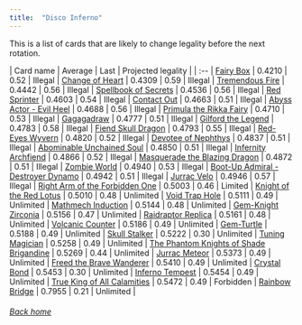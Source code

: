 ```yaml
---
title:  "Disco Inferno"
---
```


This is a list of cards that are likely to change legality before the next rotation.

| Card name | Average | Last | Projected legality |
| :-- |
[Fairy Box](https://db.ygoprodeck.com/card/?search=Fairy%20Box) | 0.4210 | 0.52 | Illegal |
[Change of Heart](https://db.ygoprodeck.com/card/?search=Change%20of%20Heart) | 0.4309 | 0.59 | Illegal |
[Tremendous Fire](https://db.ygoprodeck.com/card/?search=Tremendous%20Fire) | 0.4442 | 0.56 | Illegal |
[Spellbook of Secrets](https://db.ygoprodeck.com/card/?search=Spellbook%20of%20Secrets) | 0.4536 | 0.56 | Illegal |
[Red Sprinter](https://db.ygoprodeck.com/card/?search=Red%20Sprinter) | 0.4603 | 0.54 | Illegal |
[Contact Out](https://db.ygoprodeck.com/card/?search=Contact%20Out) | 0.4663 | 0.51 | Illegal |
[Abyss Actor - Evil Heel](https://db.ygoprodeck.com/card/?search=Abyss%20Actor%20-%20Evil%20Heel) | 0.4688 | 0.56 | Illegal |
[Primula the Rikka Fairy](https://db.ygoprodeck.com/card/?search=Primula%20the%20Rikka%20Fairy) | 0.4710 | 0.53 | Illegal |
[Gagagadraw](https://db.ygoprodeck.com/card/?search=Gagagadraw) | 0.4777 | 0.51 | Illegal |
[Gilford the Legend](https://db.ygoprodeck.com/card/?search=Gilford%20the%20Legend) | 0.4783 | 0.58 | Illegal |
[Fiend Skull Dragon](https://db.ygoprodeck.com/card/?search=Fiend%20Skull%20Dragon) | 0.4793 | 0.55 | Illegal |
[Red-Eyes Wyvern](https://db.ygoprodeck.com/card/?search=Red-Eyes%20Wyvern) | 0.4820 | 0.52 | Illegal |
[Devotee of Nephthys](https://db.ygoprodeck.com/card/?search=Devotee%20of%20Nephthys) | 0.4837 | 0.51 | Illegal |
[Abominable Unchained Soul](https://db.ygoprodeck.com/card/?search=Abominable%20Unchained%20Soul) | 0.4850 | 0.51 | Illegal |
[Infernity Archfiend](https://db.ygoprodeck.com/card/?search=Infernity%20Archfiend) | 0.4866 | 0.52 | Illegal |
[Masquerade the Blazing Dragon](https://db.ygoprodeck.com/card/?search=Masquerade%20the%20Blazing%20Dragon) | 0.4872 | 0.51 | Illegal |
[Zombie World](https://db.ygoprodeck.com/card/?search=Zombie%20World) | 0.4940 | 0.53 | Illegal |
[Boot-Up Admiral - Destroyer Dynamo](https://db.ygoprodeck.com/card/?search=Boot-Up%20Admiral%20-%20Destroyer%20Dynamo) | 0.4942 | 0.51 | Illegal |
[Jurrac Velo](https://db.ygoprodeck.com/card/?search=Jurrac%20Velo) | 0.4946 | 0.57 | Illegal |
[Right Arm of the Forbidden One](https://db.ygoprodeck.com/card/?search=Right%20Arm%20of%20the%20Forbidden%20One) | 0.5003 | 0.46 | Limited |
[Knight of the Red Lotus](https://db.ygoprodeck.com/card/?search=Knight%20of%20the%20Red%20Lotus) | 0.5010 | 0.48 | Unlimited |
[Void Trap Hole](https://db.ygoprodeck.com/card/?search=Void%20Trap%20Hole) | 0.5111 | 0.49 | Unlimited |
[Mathmech Induction](https://db.ygoprodeck.com/card/?search=Mathmech%20Induction) | 0.5144 | 0.48 | Unlimited |
[Gem-Knight Zirconia](https://db.ygoprodeck.com/card/?search=Gem-Knight%20Zirconia) | 0.5156 | 0.47 | Unlimited |
[Raidraptor Replica](https://db.ygoprodeck.com/card/?search=Raidraptor%20Replica) | 0.5161 | 0.48 | Unlimited |
[Volcanic Counter](https://db.ygoprodeck.com/card/?search=Volcanic%20Counter) | 0.5186 | 0.49 | Unlimited |
[Gem-Turtle](https://db.ygoprodeck.com/card/?search=Gem-Turtle) | 0.5188 | 0.49 | Unlimited |
[Skull Stalker](https://db.ygoprodeck.com/card/?search=Skull%20Stalker) | 0.5222 | 0.30 | Unlimited |
[Tuning Magician](https://db.ygoprodeck.com/card/?search=Tuning%20Magician) | 0.5258 | 0.49 | Unlimited |
[The Phantom Knights of Shade Brigandine](https://db.ygoprodeck.com/card/?search=The%20Phantom%20Knights%20of%20Shade%20Brigandine) | 0.5269 | 0.44 | Unlimited |
[Jurrac Meteor](https://db.ygoprodeck.com/card/?search=Jurrac%20Meteor) | 0.5373 | 0.49 | Unlimited |
[Freed the Brave Wanderer](https://db.ygoprodeck.com/card/?search=Freed%20the%20Brave%20Wanderer) | 0.5410 | 0.49 | Unlimited |
[Crystal Bond](https://db.ygoprodeck.com/card/?search=Crystal%20Bond) | 0.5453 | 0.30 | Unlimited |
[Inferno Tempest](https://db.ygoprodeck.com/card/?search=Inferno%20Tempest) | 0.5454 | 0.49 | Unlimited |
[True King of All Calamities](https://db.ygoprodeck.com/card/?search=True%20King%20of%20All%20Calamities) | 0.5472 | 0.49 | Forbidden |
[Rainbow Bridge](https://db.ygoprodeck.com/card/?search=Rainbow%20Bridge) | 0.7955 | 0.21 | Unlimited |

###### [Back home](index)